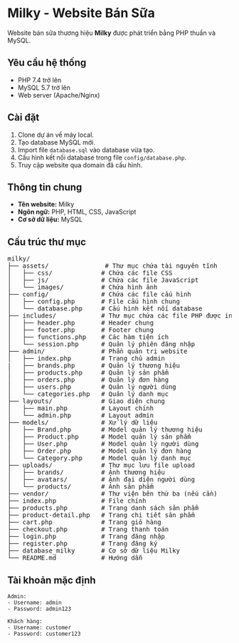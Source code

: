# Milky - Website Bán Sữa

Website bán sữa thương hiệu **Milky** được phát triển bằng PHP thuần và MySQL.

## Yêu cầu hệ thống

- PHP 7.4 trở lên
- MySQL 5.7 trở lên
- Web server (Apache/Nginx)

## Cài đặt

1. Clone dự án về máy local.
2. Tạo database MySQL mới.
3. Import file `database.sql` vào database vừa tạo.
4. Cấu hình kết nối database trong file `config/database.php`.
5. Truy cập website qua domain đã cấu hình.

## Thông tin chung

- **Tên website:** Milky
- **Ngôn ngữ:** PHP, HTML, CSS, JavaScript
- **Cơ sở dữ liệu:** MySQL

## Cấu trúc thư mục

<pre>
milky/
├── assets/               # Thư mục chứa tài nguyên tĩnh
│   ├── css/             # Chứa các file CSS
│   ├── js/              # Chứa các file JavaScript
│   └── images/          # Chứa hình ảnh
├── config/              # Chứa các file cấu hình
│   ├── config.php       # File cấu hình chung
│   └── database.php     # Cấu hình kết nối database
├── includes/            # Thư mục chứa các file PHP được include
│   ├── header.php       # Header chung
│   ├── footer.php       # Footer chung
│   ├── functions.php    # Các hàm tiện ích
│   └── session.php      # Quản lý phiên đăng nhập
├── admin/               # Phần quản trị website
│   ├── index.php        # Trang chủ admin
|   ├── brands.php       # Quản lý thương hiệu
│   ├── products.php     # Quản lý sản phẩm
│   ├── orders.php       # Quản lý đơn hàng
│   ├── users.php        # Quản lý người dùng
│   └── categories.php   # Quản lý danh mục
├── layouts/             # Giao diện chung
│   ├── main.php         # Layout chính
│   └── admin.php        # Layout admin
├── models/              # Xử lý dữ liệu
│   ├── Brand.php        # Model quản lý thương hiệu
│   ├── Product.php      # Model quản lý sản phẩm
│   ├── User.php         # Model quản lý người dùng
│   ├── Order.php        # Model quản lý đơn hàng
│   └── Category.php     # Model quản lý danh mục
├── uploads/             # Thư mục lưu file upload
│   ├── brands/          # Ảnh thương hiệu
│   ├── avatars/         # Ảnh đại diện người dùng       
│   └── products/        # Ảnh sản phẩm
├── vendor/              # Thư viện bên thứ ba (nếu cần)
├── index.php            # File chính
├── products.php         # Trang danh sách sản phẩm
├── product-detail.php   # Trang chi tiết sản phẩm
├── cart.php             # Trang giỏ hàng
├── checkout.php         # Trang thanh toán
├── login.php            # Trang đăng nhập
├── register.php         # Trang đăng ký
├── database_milky       # Cơ sở dữ liệu Milky
└── README.md            # Hướng dẫn
</pre>

## Tài khoản mặc định

```plaintext
Admin:
- Username: admin
- Password: admin123

Khách hàng:
- Username: customer
- Password: customer123
```
